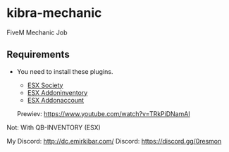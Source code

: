 # kibra-mechanic
FiveM Mechanic Job

## Requirements
* You need to install these plugins.
  * [ESX Society](https://github.com/esx-framework/esx-legacy/tree/main/%5Besx_addons%5D/esx_society)
  * [ESX Addoninventory](https://github.com/esx-framework/esx-legacy/tree/main/%5Besx_addons%5D/esx_addoninventory)
  * [ESX Addonaccount](https://github.com/esx-framework/esx-legacy/tree/main/%5Besx_addons%5D/esx_addonaccount)
  
  Prewiev: https://www.youtube.com/watch?v=TRkPiDNamAI
  
  
Not: With QB-INVENTORY (ESX)

My Discord: http://dc.emirkibar.com/
Discord: https://discord.gg/0resmon
